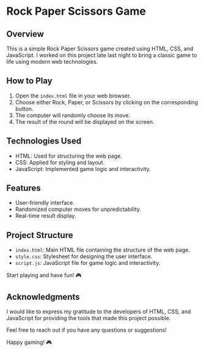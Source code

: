 # Rock Paper Scissors Game

## Overview
This is a simple Rock Paper Scissors game created using HTML, CSS, and JavaScript. I worked on this project late last night to bring a classic game to life using modern web technologies.

## How to Play
1. Open the `index.html` file in your web browser.
2. Choose either Rock, Paper, or Scissors by clicking on the corresponding button.
3. The computer will randomly choose its move.
4. The result of the round will be displayed on the screen.

## Technologies Used
- HTML: Used for structuring the web page.
- CSS: Applied for styling and layout.
- JavaScript: Implemented game logic and interactivity.

## Features
- User-friendly interface.
- Randomized computer moves for unpredictability.
- Real-time result display.

## Project Structure
- `index.html`: Main HTML file containing the structure of the web page.
- `style.css`: Stylesheet for designing the user interface.
- `script.js`: JavaScript file for game logic and interactivity.

Start playing and have fun! 🎮

## Acknowledgments
I would like to express my gratitude to the developers of HTML, CSS, and JavaScript for providing the tools that made this project possible.

Feel free to reach out if you have any questions or suggestions!

Happy gaming! 🎮
